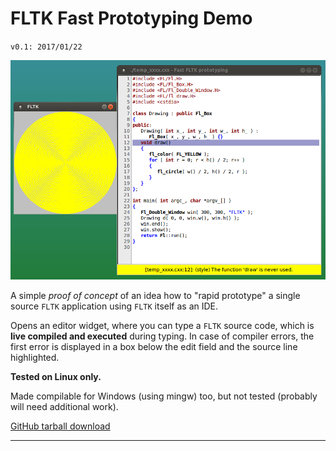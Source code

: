# FLTK Fast Prototyping Demo
`v0.1: 2017/01/22`

![Screenshot of fast FLTK prototyping demo showing warning](screenshots/fast_fltk_proto_v2.png "Screenshot of fast FLTK prototyping demo showing warning")

A simple *proof of concept* of an idea how to "rapid prototype"
a single source `FLTK` application using `FLTK` itself as an IDE.

Opens an editor widget, where you can type a `FLTK` source code,
which is **live compiled and executed** during typing. In case of
compiler errors, the first error is displayed in a box below
the edit field and the source line highlighted.

**Tested on Linux only.**

Made compilable for Windows (using mingw) too, but not tested
(probably will need additional work).

[GitHub tarball download](https://github.com/wcout/FLTrator/archive/master.zip)

---
